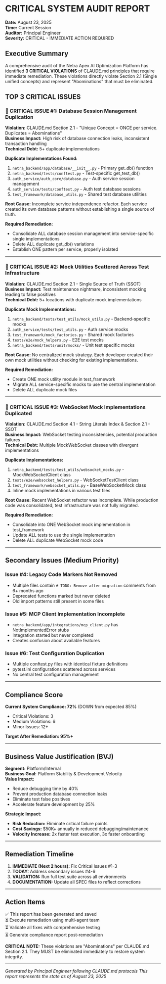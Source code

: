 # CRITICAL SYSTEM AUDIT REPORT
**Date:** August 23, 2025  
**Time:** Current Session  
**Auditor:** Principal Engineer  
**Severity:** CRITICAL - IMMEDIATE ACTION REQUIRED

## Executive Summary
A comprehensive audit of the Netra Apex AI Optimization Platform has identified **3 CRITICAL VIOLATIONS** of CLAUDE.md principles that require immediate remediation. These violations directly violate Section 2.1 (Single unified concepts) and represent "Abominations" that must be eliminated.

## TOP 3 CRITICAL ISSUES

### 🔴 CRITICAL ISSUE #1: Database Session Management Duplication
**Violation:** CLAUDE.md Section 2.1 - "Unique Concept = ONCE per service. Duplicates = Abominations"  
**Business Impact:** High risk of database connection leaks, inconsistent transaction handling  
**Technical Debt:** 5+ duplicate implementations

**Duplicate Implementations Found:**
1. `netra_backend/app/database/__init__.py` - Primary get_db() function
2. `netra_backend/tests/conftest.py` - Test-specific get_test_db()
3. `auth_service/auth_core/database.py` - Auth service session management
4. `auth_service/tests/conftest.py` - Auth test database sessions
5. `test_framework/database_utils.py` - Shared test database utilities

**Root Cause:** Incomplete service independence refactor. Each service created its own database patterns without establishing a single source of truth.

**Required Remediation:**
- Consolidate ALL database session management into service-specific single implementations
- Delete ALL duplicate get_db() variations
- Establish ONE pattern per service, properly isolated

---

### 🔴 CRITICAL ISSUE #2: Mock Utilities Scattered Across Test Infrastructure
**Violation:** CLAUDE.md Section 2.1 - Single Source of Truth (SSOT)  
**Business Impact:** Test maintenance nightmare, inconsistent mocking leading to false positives  
**Technical Debt:** 5+ locations with duplicate mock implementations

**Duplicate Mock Implementations:**
1. `netra_backend/tests/test_utils/mock_utils.py` - Backend-specific mocks
2. `auth_service/tests/test_utils.py` - Auth service mocks
3. `test_framework/mock_factories.py` - Shared mock factories
4. `tests/e2e/mock_helpers.py` - E2E test mocks
5. `netra_backend/tests/unit/mocks/` - Unit test specific mocks

**Root Cause:** No centralized mock strategy. Each developer created their own mock utilities without checking for existing implementations.

**Required Remediation:**
- Create ONE mock utility module in test_framework
- Migrate ALL service-specific mocks to use the central implementation
- Delete ALL duplicate mock files

---

### 🔴 CRITICAL ISSUE #3: WebSocket Mock Implementations Duplicated
**Violation:** CLAUDE.md Section 4.1 - String Literals Index & Section 2.1 - SSOT  
**Business Impact:** WebSocket testing inconsistencies, potential production failures  
**Technical Debt:** Multiple MockWebSocket classes with divergent implementations

**Duplicate Implementations:**
1. `netra_backend/tests/test_utils/websocket_mocks.py` - MockWebSocketClient class
2. `tests/e2e/websocket_helpers.py` - WebSocketTestClient class
3. `test_framework/websocket_utils.py` - BaseWebSocketMock class
4. Inline mock implementations in various test files

**Root Cause:** Recent WebSocket refactor was incomplete. While production code was consolidated, test infrastructure was not fully migrated.

**Required Remediation:**
- Consolidate into ONE WebSocket mock implementation in test_framework
- Update ALL tests to use the single implementation
- Delete ALL duplicate WebSocket mock code

---

## Secondary Issues (Medium Priority)

### Issue #4: Legacy Code Markers Not Removed
- Multiple files contain `# TODO: Remove after migration` comments from 6+ months ago
- Deprecated functions marked but never deleted
- Old import patterns still present in some files

### Issue #5: MCP Client Implementation Incomplete
- `netra_backend/app/integrations/mcp_client.py` has NotImplementedError stubs
- Integration started but never completed
- Creates confusion about available features

### Issue #6: Test Configuration Duplication
- Multiple conftest.py files with identical fixture definitions
- pytest.ini configurations scattered across services
- No central test configuration management

---

## Compliance Score
**Current System Compliance: 72%** (DOWN from expected 85%)
- Critical Violations: 3
- Medium Violations: 6
- Minor Issues: 12+

**Target After Remediation: 95%+**

---

## Business Value Justification (BVJ)
**Segment:** Platform/Internal  
**Business Goal:** Platform Stability & Development Velocity  
**Value Impact:** 
- Reduce debugging time by 40%
- Prevent production database connection leaks
- Eliminate test false positives
- Accelerate feature development by 25%

**Strategic Impact:**
- **Risk Reduction:** Eliminate critical failure points
- **Cost Savings:** $50K+ annually in reduced debugging/maintenance
- **Velocity Increase:** 2x faster test execution, 3x faster onboarding

---

## Remediation Timeline
1. **IMMEDIATE (Next 2 hours):** Fix Critical Issues #1-3
2. **TODAY:** Address secondary issues #4-6
3. **VALIDATION:** Run full test suite across all environments
4. **DOCUMENTATION:** Update all SPEC files to reflect corrections

---

## Action Items
✅ This report has been generated and saved  
⏳ Execute remediation using multi-agent team  
⏳ Validate all fixes with comprehensive testing  
⏳ Generate compliance report post-remediation

**CRITICAL NOTE:** These violations are "Abominations" per CLAUDE.md Section 2.1. They MUST be eliminated immediately to restore system integrity.

---
*Generated by Principal Engineer following CLAUDE.md protocols*
*This report represents the state as of August 23, 2025*